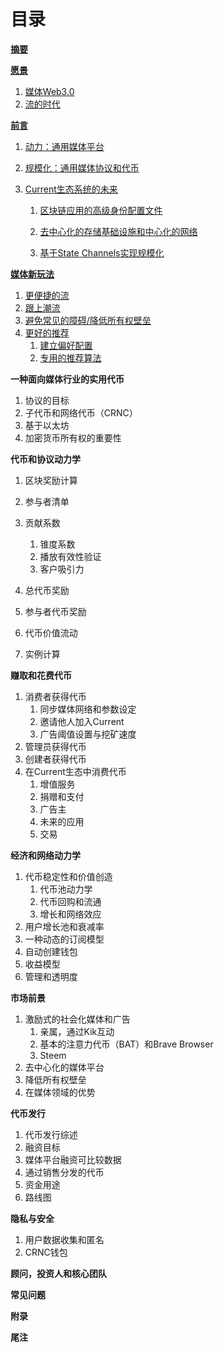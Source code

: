 # 目录

[**摘要**](/zhai-yao.md)

[**愿景**](/yuan-jing.md)

1. [媒体Web3.0](/yuan-jing/mei-ti-web-3-0.md)
2. [流的时代](/yuan-jing/liu-de-shi-dai.md)

[**前言**](/qian-yan.md)

1. [动力：通用媒体平台](/qian-yan/yin-qing-ff1a-tong-yong-mei-ti-ping-tai.md)

2. [规模化：通用媒体协议和代币](/qian-yan/kuo-zhan-ff1a-tong-yong-mei-ti-xie-yi-he-dai-bi.md)

3. [Current生态系统的未来](/qian-yan/currentsheng-tai-xi-tong-de-wei-lai.md)

   1. [区块链应用的高级身份配置文件](/qian-yan/currentsheng-tai-xi-tong-de-wei-lai.md)

   2. [去中心化的存储基础设施和中心化的网络](/qian-yan/currentsheng-tai-xi-tong-de-wei-lai.md)

   3. [基于State Channels实现规模化](/qian-yan/currentsheng-tai-xi-tong-de-wei-lai.md)

[**媒体新玩法**](/mei-ti-xin-wan-fa.md)

1. [更便捷的流](/mei-ti-xin-wan-fa/geng-bian-jie-de-liu.md)
2. [跟上潮流](/mei-ti-xin-wan-fa/gen-jin-wen-hua.md)
3. [避免常见的障碍/降低所有权壁垒](/mei-ti-xin-wan-fa/jiang-di-suo-you-quan-bi-lei.md)
4. [更好的推荐](/mei-ti-xin-wan-fa/geng-hao-de-tui-jian.md)
   1. [建立偏好配置](/mei-ti-xin-wan-fa/geng-hao-de-tui-jian.md)
   2. [专用的推荐算法](/mei-ti-xin-wan-fa/geng-hao-de-tui-jian.md)

**一种面向媒体行业的实用代币**

1. 协议的目标
2. 子代币和网络代币（CRNC）
3. 基于以太坊
4. 加密货币所有权的重要性

**代币和协议动力学**

1. 区块奖励计算
2. 参与者清单
3. 贡献系数
   1. 锥度系数
   2. 播放有效性验证
   3. 客户吸引力
4. 总代币奖励
5. 参与者代币奖励
6. 代币价值流动

7. 实例计算

**赚取和花费代币**

1. 消费者获得代币
   1. 同步媒体网络和参数设定
   2. 邀请他人加入Current
   3. 广告阈值设置与挖矿速度
2. 管理员获得代币
3. 创建者获得代币
4. 在Current生态中消费代币
   1. 增值服务
   2. 捐赠和支付
   3. 广告主
   4. 未来的应用
   5. 交易

**经济和网络动力学**

1. 代币稳定性和价值创造
   1. 代币池动力学
   2. 代币回购和流通
   3. 增长和网络效应
2. 用户增长池和衰减率
3. 一种动态的订阅模型
4. 自动创建钱包
5. 收益模型
6. 管理和透明度

**市场前景**

1. 激励式的社会化媒体和广告
   1. 亲属，通过Kik互动
   2. 基本的注意力代币（BAT）和Brave Browser
   3. Steem
2. 去中心化的媒体平台
3. 降低所有权壁垒
4. 在媒体领域的优势

**代币发行**

1. 代币发行综述
2. 融资目标
3. 媒体平台融资可比较数据
4. 通过销售分发的代币
5. 资金用途
6. 路线图

**隐私与安全**

1. 用户数据收集和匿名 
2. CRNC钱包

**顾问，投资人和核心团队**

**常见问题**

**附录**

**尾注**

